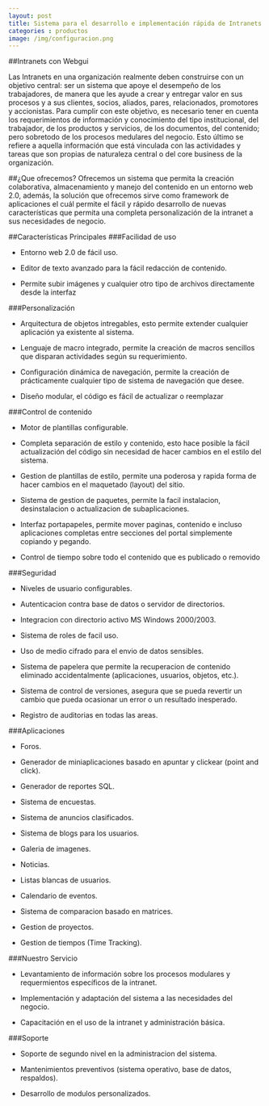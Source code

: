 ```yaml
---
layout: post
title: Sistema para el desarrollo e implementación rápida de Intranets
categories : productos
image: /img/configuracion.png
---
```


##Intranets con Webgui

Las Intranets en una organización realmente deben construirse con un objetivo central: ser un sistema que apoye el desempeño de los trabajadores, de manera que les ayude a crear y entregar valor en sus procesos y a sus clientes, socios, aliados, pares, relacionados, promotores y accionistas. Para cumplir con este objetivo, es necesario tener en cuenta los requerimientos de información y conocimiento del tipo institucional, del trabajador, de los productos y servicios, de los documentos, del contenido; pero sobretodo de los procesos medulares del negocio. Esto último se refiere a aquella información que está vinculada con las actividades y tareas que son propias de naturaleza central o del core business de la organización.

##¿Que ofrecemos?
Ofrecemos un sistema que permita la creación colaborativa, almacenamiento y manejo del contenido en un entorno web 2.0, además, la solución que ofrecemos sirve como framework de aplicaciones el cuál permite el fácil y rápido desarrollo de nuevas características que permita una completa personalización de la intranet a sus necesidades de negocio.

##Características Principales
###Facilidad de uso

* Entorno web 2.0 de fácil uso.

* Editor de texto avanzado para la fácil redacción de contenido.

* Permite subir imágenes y cualquier otro tipo de archivos directamente desde la interfaz

###Personalización

* Arquitectura de objetos intregables, esto permite extender cualquier aplicación ya existente al sistema.

* Lenguaje de macro integrado, permite la creación de macros sencillos que disparan actividades según su requerimiento.

* Configuración dinámica de navegación, permite la creación de prácticamente cualquier tipo de sistema de navegación que desee.

* Diseño modular, el código es fácil de actualizar o reemplazar

###Control de contenido

* Motor de plantillas configurable.

* Completa separación de estilo y contenido, esto hace posible la fácil actualización del código sin necesidad de hacer cambios en el estilo del sistema.

* Gestion de plantillas de estilo, permite una poderosa y rapida forma de hacer cambios en el maquetado (layout) del sitio.

* Sistema de gestion de paquetes, permite la facil instalacion, desinstalacion o actualizacion de subaplicaciones.

* Interfaz portapapeles, permite mover paginas, contenido e incluso aplicaciones completas entre secciones del portal simplemente copiando y pegando.

* Control de tiempo sobre todo el contenido que es publicado o removido

###Seguridad

* Niveles de usuario configurables.

* Autenticacion contra base de datos o servidor de directorios.

* Integracion con directorio activo MS Windows 2000/2003.

* Sistema de roles de facil uso.

* Uso de medio cifrado para el envio de datos sensibles.

* Sistema de papelera que permite la recuperacion de contenido eliminado accidentalmente (aplicaciones, usuarios, objetos, etc.).

* Sistema de control de versiones, asegura que se pueda revertir un cambio que pueda ocasionar un error o un resultado inesperado.

* Registro de auditorias en todas las areas.


###Aplicaciones

* Foros.

* Generador de miniaplicaciones basado en apuntar y clickear (point and click).

* Generador de reportes SQL.

* Sistema de encuestas.

* Sistema de anuncios clasificados.

* Sistema de blogs para los usuarios.

* Galeria de imagenes.

* Noticias.

* Listas blancas de usuarios.

* Calendario de eventos.

* Sistema de comparacion basado en matrices.

* Gestion de proyectos.

* Gestion de tiempos (Time Tracking).


###Nuestro Servicio

* Levantamiento de información sobre los procesos modulares y requermientos específicos de la intranet.

* Implementación y adaptación del sistema a las necesidades del negocio.

* Capacitación en el uso de la intranet y administración básica.

###Soporte

* Soporte de segundo nivel en la administracion del sistema.

* Mantenimientos preventivos (sistema operativo, base de datos, respaldos).

* Desarrollo de modulos personalizados.

          


